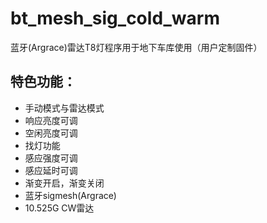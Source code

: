 # bt_mesh_sig_cold_warm
蓝牙(Argrace)雷达T8灯程序用于地下车库使用（用户定制固件）

## 特色功能：

-  手动模式与雷达模式
-  响应亮度可调
-  空闲亮度可调
-  找灯功能
-  感应强度可调
-  感应延时可调
-  渐变开启，渐变关闭
-  蓝牙sigmesh(Argrace)
-  10.525G CW雷达


